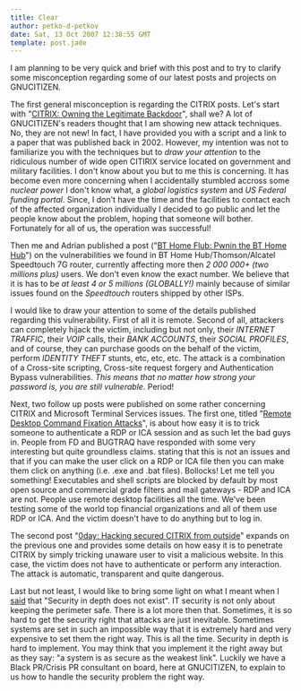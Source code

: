 ```yaml
---
title: Clear
author: petko-d-petkov
date: Sat, 13 Oct 2007 12:38:55 GMT
template: post.jade
---
```


I am planning to be very quick and brief with this post and to try to clarify some misconception regarding some of our latest posts and projects on GNUCITIZEN.

The first general misconception is regarding the CITRIX posts. Let's start with "[CITRIX: Owning the Legitimate Backdoor](/blog/citrix-owning-the-legitimate-backdoor/)", shall we? A lot of GNUCITIZEN's readers thought that I am showing new attack techniques. No, they are not new! In fact, I have provided you with a script and a link to a paper that was published back in 2002. However, my intention was not to familiarize you with the techniques but to _draw your attention_ to the ridiculous number of wide open CITIRIX service located on government and military facilities. I don't know about you but to me this is concerning. It has become even more concerning when I accidentally stumbled accross some _nuclear power_ I don't know what, a _global logistics system_ and _US Federal funding portal_. Since, I don't have the time and the facilities to contact each of the affected organization individually I decided to go public and let the people know about the problem, hoping that someone will bother. Fortunately for all of us, the operation was successful!

Then me and Adrian published a post ("[BT Home Flub: Pwnin the BT Home Hub](/blog/bt-home-flub-pwnin-the-bt-home-hub)") on the vulnerabilities we found in BT Home Hub/Thomson/Alcatel Speedtouch 7G router, currently affecting more then _2 000 000+ (two millions plus)_ users. We don't even know the exact number. We believe that it is has to be _at least 4 or 5 millions (GLOBALLY!)_ mainly because of similar issues found on the _Speedtouch_ routers shipped by other ISPs.

I would like to draw your attention to some of the details published regarding this vulnerability. First of all it is remote. Second of all, attackers can completely hijack the victim, including but not only, their _INTERNET TRAFFIC_, their _VOIP_ calls, their _BANK ACCOUNTS_, their _SOCIAL PROFILES_, and of course, they can purchase goods on the behalf of the victim, perform _IDENTITY THEFT_ stunts, etc, etc, etc. The attack is a combination of a Cross-site scripting, Cross-site request forgery and Authentication Bypass vulnerabilities. _This means that no matter how strong your password is, you are still vulnerable_. Period!

Next, two follow up posts were published on some rather concerning CITRIX and Microsoft Terminal Services issues. The first one, titled "[Remote Desktop Command Fixation Attacks](/blog/remote-desktop-command-fixation-attacks)", is about how easy it is to trick someone to authenticate a RDP or ICA session and as such let the bad guys in. People from FD and BUGTRAQ have responded with some very interesting but quite groundless claims. stating that this is not an issues and that if you can make the user click on a RDP or ICA file then you can make them click on anything (i.e. .exe and .bat files). Bollocks! Let me tell you something! Executables and shell scripts are blocked by default by most open source and commercial grade filters and mail gateways - RDP and ICA are not. People use remote desktop facilities all the time. We've been testing some of the world top financial organizations and all of them use RDP or ICA. And the victim doesn't have to do anything but to log in.

The second post "[0day: Hacking secured CITRIX from outside](/blog/0day-hacking-secured-citrix-from-outside)" expands on the previous one and provides some details on how easy it is to penetrate CITRIX by simply tricking unaware user to visit a malicious website. In this case, the victim does not have to authenticate or perform any interaction. The attack is automatic, transparent and quite dangerous.

Last but not least, I would like to bring some light on what I meant when I [said](/blog/remote-desktop-command-fixation-attacks) that "Security in depth does not exist". IT security is not only about keeping the perimeter safe. There is a lot more then that. Sometimes, it is so hard to get the security right that attacks are just inevitable. Sometimes systems are set in such an impossible way that it is extremely hard and very expensive to set them the right way. This is all the time. Security in depth is hard to implement. You may think that you implement it the right away but as they say: "a system is as secure as the weakest link". Luckily we have a Black PR/Crisis PR consultant on board, here at GNUCITIZEN, to explain to us how to handle the security problem the right way.
